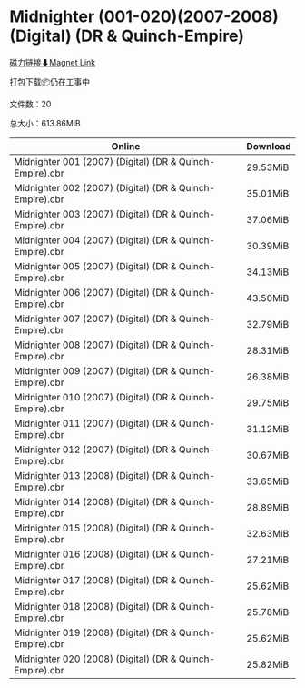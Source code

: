 # Midnighter (001-020)(2007-2008) (Digital) (DR & Quinch-Empire)

[磁力链接⬇Magnet Link](magnet:?xt=urn:btih:b306c97b3e94a9579675fa3de070866ecb84902c&dn=Midnighter%20%28001-020%29%282007-2008%29%20%28Digital%29%20%28DR%20%26%20Quinch-Empire%29)

打包下载📦仍在工事中

文件数：20

总大小：613.86MiB

Online | Download
--- | ---
Midnighter 001 (2007) (Digital) (DR & Quinch-Empire).cbr | 29.53MiB
Midnighter 002 (2007) (Digital) (DR & Quinch-Empire).cbr | 35.01MiB
Midnighter 003 (2007) (Digital) (DR & Quinch-Empire).cbr | 37.06MiB
Midnighter 004 (2007) (Digital) (DR & Quinch-Empire).cbr | 30.39MiB
Midnighter 005 (2007) (Digital) (DR & Quinch-Empire).cbr | 34.13MiB
Midnighter 006 (2007) (Digital) (DR & Quinch-Empire).cbr | 43.50MiB
Midnighter 007 (2007) (Digital) (DR & Quinch-Empire).cbr | 32.79MiB
Midnighter 008 (2007) (Digital) (DR & Quinch-Empire).cbr | 28.31MiB
Midnighter 009 (2007) (Digital) (DR & Quinch-Empire).cbr | 26.38MiB
Midnighter 010 (2007) (Digital) (DR & Quinch-Empire).cbr | 29.75MiB
Midnighter 011 (2007) (Digital) (DR & Quinch-Empire).cbr | 31.12MiB
Midnighter 012 (2007) (Digital) (DR & Quinch-Empire).cbr | 30.67MiB
Midnighter 013 (2008) (Digital) (DR & Quinch-Empire).cbr | 33.65MiB
Midnighter 014 (2008) (Digital) (DR & Quinch-Empire).cbr | 28.89MiB
Midnighter 015 (2008) (Digital) (DR & Quinch-Empire).cbr | 32.63MiB
Midnighter 016 (2008) (Digital) (DR & Quinch-Empire).cbr | 27.21MiB
Midnighter 017 (2008) (Digital) (DR & Quinch-Empire).cbr | 25.62MiB
Midnighter 018 (2008) (Digital) (DR & Quinch-Empire).cbr | 25.78MiB
Midnighter 019 (2008) (Digital) (DR & Quinch-Empire).cbr | 25.62MiB
Midnighter 020 (2008) (Digital) (DR & Quinch-Empire).cbr | 25.82MiB